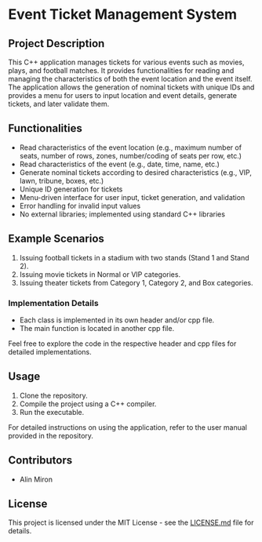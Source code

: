# Event Ticket Management System

## Project Description

This C++ application manages tickets for various events such as movies, plays, and football matches. It provides functionalities for reading and managing the characteristics of both the event location and the event itself. The application allows the generation of nominal tickets with unique IDs and provides a menu for users to input location and event details, generate tickets, and later validate them.

## Functionalities

- Read characteristics of the event location (e.g., maximum number of seats, number of rows, zones, number/coding of seats per row, etc.)
- Read characteristics of the event (e.g., date, time, name, etc.)
- Generate nominal tickets according to desired characteristics (e.g., VIP, lawn, tribune, boxes, etc.)
- Unique ID generation for tickets
- Menu-driven interface for user input, ticket generation, and validation
- Error handling for invalid input values
- No external libraries; implemented using standard C++ libraries

## Example Scenarios

1. Issuing football tickets in a stadium with two stands (Stand 1 and Stand 2).
2. Issuing movie tickets in Normal or VIP categories.
3. Issuing theater tickets from Category 1, Category 2, and Box categories.

### Implementation Details

- Each class is implemented in its own header and/or cpp file.
- The main function is located in another cpp file.

Feel free to explore the code in the respective header and cpp files for detailed implementations.

## Usage

1. Clone the repository.
2. Compile the project using a C++ compiler.
3. Run the executable.

For detailed instructions on using the application, refer to the user manual provided in the repository.

## Contributors

- Alin Miron
## License

This project is licensed under the MIT License - see the [LICENSE.md](LICENSE.md) file for details.
